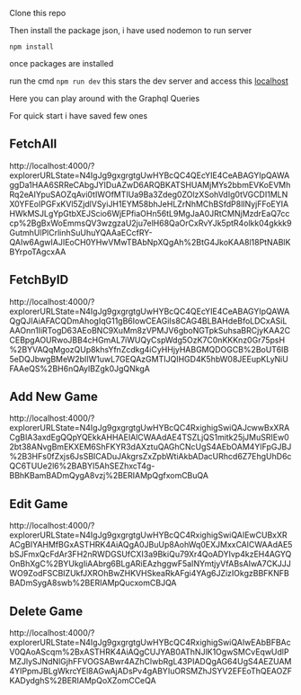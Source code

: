 Clone this repo

Then install the package json, i have used nodemon to run server

`npm install`

once packages are installed

run the cmd `npm run dev` this stars the dev server and access this  [localhost](http://localhost:4000/)

Here you can play around with the Graphql Queries

For quick start i have saved few ones

## FetchAll 

http://localhost:4000/?explorerURLState=N4IgJg9gxgrgtgUwHYBcQC4QEcYIE4CeABAGYIpQAWAggDa1HAA6SRReCAbgJYIDuAZwD6ARQBKATSHUAMjMYs2bbmEVKoEVMhRq2eAIYpuSAOZqAvi0tIWOfMTIUa9Ba3Zdeg0ZOlzXSohVdIg0tVGCDI1MLNX0YFEoIPGFxKVl5ZjdlVSyiJH1EYM58bhJeHLZrNhMChBSfdP8lINyjFFoEYIAHWkMSJLgYpGtbXEJScio6WjEPfiaOHn56tL9MgJaA0JRtCMNjMzdrEaQ7cccp%2BgBxWoEmmsQV3wzgzaU2ju7elH68QaOrCxRvYJk5ptR4olkk04gkkk9GutmhUlPlCrlinhSuUhuYQAAaECcfRY-QAIw6AgwIAJIEoCH0YHwVMwTBAbNpXQgAh%2BtG4JkoKAA8l18PtNABlKBYrpoTAgcxAA


## FetchByID
http://localhost:4000/?explorerURLState=N4IgJg9gxgrgtgUwHYBcQC4QEcYIE4CeABAGYIpQAWAQgQJIAiAFACQDmAhogIqG11gB6IowCEAGiIs8CAG4BLBAHdeBfoLDCxASiLAAOnn1IiRTogD63AEoBNC9XuMm8zVPMJV6gboNGTpkSuhsaBRCjyKAA2CCEBpgAOURwoJBB4cHGmAL7iWUQyCspWdg5OzK7C0nKKKnz0Gr75psH%2BYVAQqMgozQUp8khsYfnZcdkg4iCyHHjyHABGMQDOGCB%2BoUT6IB5eDQJbwgBMeW2bIIW1uwL7GEQAzGMTIJQIHGD4K5hbW08JEEupKLyNiUFAAeQS%2BH6nQAylBZgk0JgQNkgA


## Add New Game
http://localhost:4000/?explorerURLState=N4IgJg9gxgrgtgUwHYBcQC4RxighigSwiQAJcwwBxXRACgBIA3axdEgQQpYQEkkAHHAEIAlCWAAdAE4TSZLjQS1mitk25jJMuSRIEw02bt38ANvgBmEKXEM6ShFKYR3dAXztuQAGhCNcUgS4AEbOAM4YIFpGJBJ%2B3HFs0fZxjs6JsSBICADuJAkgrsZxZpbWtiAkbADacURhcd6Z7EhgUhD6cQC6TUUe2l6%2BABYI5AhSEZhxcT4g-BBhKBamBADmQygA8vzj%2BERIAMpQgfxomCBuQA


## Edit Game
http://localhost:4000/?explorerURLState=N4IgJg9gxgrgtgUwHYBcQC4RxighigSwiQAIEwCUBxXRACgBIYAHMfBGxASTHRK4AiAQgA0JBuUp8AohWq0EXJMxxCAlCWAAdAE5bSJFmxQcFdAr3FH2nRWDGSUfCXI3a9BkiQu79Xr4QoADYIvp4kzEH4AGYQOnBhXgC%2BYUkgIiAAbrg6BLgARiEAzhggwF5aINYmtjyVfABsAIwA7CKJJJWO9ZodFSCBIZUkfJXROhBwZHKVHSkeaRkAFgi4YAg6JZizIOkgzBBFKNFBBADmSygA8swb%2BERIAMpQucxomCBJQA


## Delete Game
http://localhost:4000/?explorerURLState=N4IgJg9gxgrgtgUwHYBcQC4RxighigSwiQAIwEAbBFBAcV0QAoAScqm%2BxASTHRK4AiAQgCUJYAB0AThNJlK1OgwSMCvEqwUdlPMZJlySJNdNlGjhFFVOGSABwr4AZhClwbRgL43PIADQgAG64UgS4AEZUAM4YIPpmJBLgWkrcYEl8AGwAjADsPv4gABYIuORSMZhJSYV2EFEoThQEAOZFKADydghS%2BERIAMpQoXZomCCeQA
